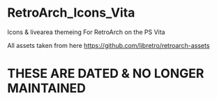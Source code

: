# RetroArch_Icons_Vita
Icons &amp; livearea themeing For RetroArch on the PS Vita  
  
All assets taken from here  https://github.com/libretro/retroarch-assets

# THESE ARE DATED & NO LONGER MAINTAINED
